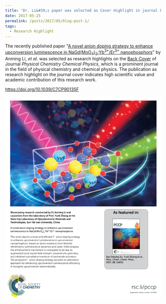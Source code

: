 ```yaml
---
title: 'Dr. Li&#39;s paper was selected as Cover Highlight in journal Phys. Chem. Chem. Phys.'
date: 2017-05-25
permalink: /posts/2017/05/blog-post-1/
tags:
  - Research Highlight
---
```


The recently published paper "[A novel anion doping strategy to enhance upconversion luminescence in NaGd(MoO<sub>4</sub>)<sub>2</sub>:Yb<sup>3+</sup>/Er<sup>3+</sup> nanophosphors](/publications/2017-05-25-paper12)" by Anming Li, <i>et al</i>. was selected as research highlights on the [Back Cover](https://pubs.rsc.org/en/content/articlelanding/2017/cp/c7cp90135f) of Journal <i>Physical Chemistry Chemical Physics</i>, which is a prominent journal in the field of physical chemistry and chemical physics. The publication as research highlight on the journal cover indicates high scientific value and academic contribution of this research work.

<https://doi.org/10.1039/C7CP90135F>

![PCCP Cover Here](/images/pccpcover.png)
